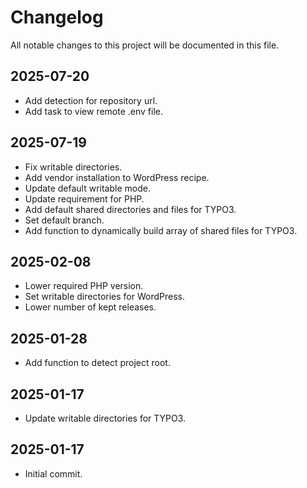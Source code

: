 # Changelog
All notable changes to this project will be documented in this file.

## 2025-07-20
* Add detection for repository url.
* Add task to view remote .env file.

## 2025-07-19
* Fix writable directories.
* Add vendor installation to WordPress recipe.
* Update default writable mode.
* Update requirement for PHP.
* Add default shared directories and files for TYPO3.
* Set default branch.
* Add function to dynamically build array of shared files for TYPO3.

## 2025-02-08
* Lower required PHP version.
* Set writable directories for WordPress.
* Lower number of kept releases.

## 2025-01-28
* Add function to detect project root.

## 2025-01-17
* Update writable directories for TYPO3.

## 2025-01-17
* Initial commit.
